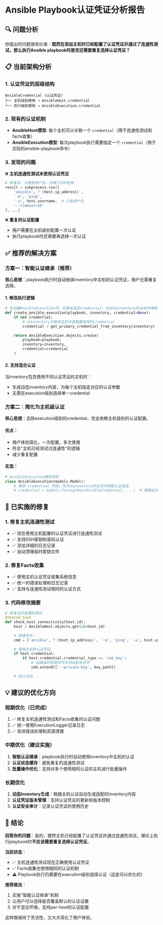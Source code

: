 # Ansible Playbook认证凭证分析报告

## 🔍 **问题分析**

你提出的问题很有价值：**既然在添加主机时已经配置了认证凭证并通过了连通性测试，那么执行Ansible playbook时是否还需要重复选择认证凭证？**

## 📋 **当前架构分析**

### **1. 认证凭证的层级结构**

```
AnsibleCredential (认证凭证)
├── 主机级别使用 → AnsibleHost.credential
└── 执行级别使用 → AnsibleExecution.credential
```

### **2. 现有的认证机制**

- **AnsibleHost模型**: 每个主机可以关联一个 `credential`（用于连通性测试和facts收集）
- **AnsibleExecution模型**: 每次playbook执行需要指定一个 `credential`（用于实际的ansible-playbook命令）

### **3. 发现的问题**

❌ **主机连通性测试未使用认证凭证**
```python
# 修复前：只使用用户名，忽略了SSH密钥
result = subprocess.run([
    'ansible', f'{host.ip_address}',
    '-m', 'ping',
    '-u', host.username,  # 只有用户名
    '--timeout=10'
], ...)
```

❌ **重复的认证配置**
- 用户需要在主机级别配置一次认证
- 执行playbook时还需要再选择一次认证

## ✅ **推荐的解决方案**

### **方案一：智能认证继承（推荐）**

**核心思想**：playbook执行时自动继承inventory中主机的认证凭证，用户无需重复选择。

#### **1. 修改执行逻辑**
```python
# 在创建AnsibleExecution时，如果未指定credential，自动从inventory的主机中推断
def create_ansible_execution(playbook, inventory, credential=None):
    if not credential:
        # 从inventory关联的主机中获取最常用的credential
        credential = get_primary_credential_from_inventory(inventory)
    
    return AnsibleExecution.objects.create(
        playbook=playbook,
        inventory=inventory,
        credential=credential
    )
```

#### **2. 支持混合认证**
当inventory包含使用不同认证凭证的主机时：
- 生成动态inventory内容，为每个主机指定对应的认证参数
- 无需在execution级别选择单一credential

### **方案二：简化为主机级认证**

**核心思想**：去除execution级别的credential，完全依赖主机级别的认证配置。

#### **优点**：
- 用户体验简化，一次配置，多次使用
- 符合"主机已经测试过连通性"的逻辑
- 减少重复配置

#### **实现**：
```python
# AnsibleExecution模型修改
class AnsibleExecution(models.Model):
    # 移除 credential 字段，改为从inventory的主机中获取认证信息
    # credential = models.ForeignKey(AnsibleCredential, ...)  # 删除此字段
```

## 🔧 **已实施的修复**

### **1. 修复主机连通性测试**
- ✅ 现在使用主机配置的认证凭证进行连通性测试
- ✅ 支持SSH密钥和密码认证
- ✅ 添加详细的日志记录
- ✅ 自动清理临时密钥文件

### **2. 修复Facts收集**
- ✅ 使用主机认证凭证收集系统信息
- ✅ 统一的错误处理和日志记录
- ✅ 支持与连通性测试相同的认证方式

### **3. 代码修改摘要**
```python
# 修复后的连通性测试
@shared_task
def check_host_connectivity(host_id):
    host = AnsibleHost.objects.get(id=host_id)
    
    # 构建命令
    cmd = ['ansible', f'{host.ip_address}', '-m', 'ping', '-u', host.username]
    
    # 使用主机的认证凭证
    if host.credential:
        if host.credential.credential_type == 'ssh_key':
            # 创建临时密钥文件并添加到命令中
            cmd.extend(['--private-key', key_path])
    
    # 执行测试...
```

## 💡 **建议的优化方向**

### **短期优化（已完成）**
1. ✅ 修复主机连通性测试和Facts收集的认证问题
2. ✅ 统一使用ExecutionLogger记录日志
3. ✅ 改进错误处理和资源清理

### **中期优化（建议实施）**
1. **智能认证继承**：playbook执行时自动使用inventory中主机的认证
2. **认证状态缓存**：避免重复的连通性测试
3. **批量操作优化**：支持对多个使用相同认证的主机进行批量操作

### **长期优化**
1. **动态Inventory生成**：根据主机认证自动生成适配的inventory内容
2. **认证凭证版本管理**：支持认证凭证的更新和版本控制
3. **认证安全审计**：记录认证凭证的使用历史

## 🎯 **结论**

**回答你的问题**：是的，既然主机已经配置了认证凭证并通过连通性测试，理论上执行playbook时**不应该需要重复选择认证凭证**。

**当前状态**：
- ✅ 主机连通性测试现在正确使用认证凭证
- ✅ Facts收集也使用相同的认证机制
- ⚠️ Playbook执行仍需要在execution级别选择认证（这是可以优化的）

**推荐做法**：
1. 实施"智能认证继承"机制
2. 让用户可以选择是否覆盖默认的认证设置
3. 对于混合环境，支持per-host的认证配置

这样既保持了灵活性，又大大简化了用户体验。
